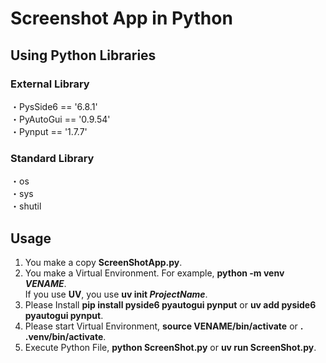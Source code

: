 # Screenshot App in Python
## Using Python Libraries
### External Library
・PysSide6 == '6.8.1'  
・PyAutoGui == '0.9.54'  
・Pynput == '1.7.7'  

### Standard Library
・os  
・sys  
・shutil  

## Usage
1. You make a copy **ScreenShotApp.py**.
2. You make a Virtual Environment. For example, **python -m venv *VENAME***.  
   If you use **UV**, you use **uv init *ProjectName***.  
4. Please Install **pip install pyside6 pyautogui pynput** or **uv add pyside6 pyautogui pynput**.
5. Please start Virtual Environment, **source VENAME/bin/activate** or **. .venv/bin/activate**.
6. Execute Python File, **python ScreenShot.py** or **uv run ScreenShot.py**.
